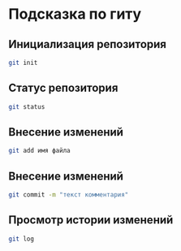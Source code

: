 # Подсказка по гиту

## Инициализация репозитория

```sh
git init
```

## Статус репозитория

```sh
git status
```
## Внесение изменений

```sh
git add имя файла
```
## Внесение изменений

```sh
git commit -m "текст комментария"
```

## Просмотр истории изменений

```sh
git log
```

